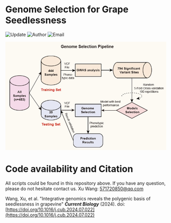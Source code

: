 # Genome Selection for Grape Seedlessness
![Update](https://img.shields.io/badge/Update-31/07/2024-green?logo=github)
![Author](https://img.shields.io/badge/Author-Xu.Wang-orange)
![Email](https://img.shields.io/badge/Email-571720850@qq.com-blue?)

![Genome Selection](https://github.com/Immortal2333/Genome_Selection_for_Grape_Seedlessness/blob/main/WorkFlow.png)



# Code availability and Citation
All scripts could be found in this repository above. If you have any question, please do not hesitate contact us. Xu Wang: 571720850@qq.com

Wang, Xu, et al. "Integrative genomics reveals the polygenic basis of seedlessness in grapevine" ***Current Biology*** (2024). doi: [https://doi.org/10.1016/j.cub.2024.07.022](https://doi.org/10.1016/j.cub.2024.07.022)
